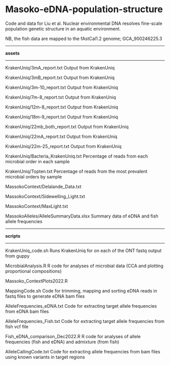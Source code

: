 # Masoko-eDNA-population-structure

Code and data for Liu et al. Nuclear environmental DNA resolves fine-scale population genetic structure in an aquatic environment.

NB, the fish data are mapped to the fAstCal1.2 genome; GCA_900246225.3

***

**assets**

***

KrakenUniq/3mA_report.txt  Output from KrakenUniq

KrakenUniq/3mB_report.txt  Output from KrakenUniq

KrakenUniq/3m-10_report.txt  Output from KrakenUniq

KrakenUniq/7m-8_report.txt  Output from KrakenUniq

KrakenUniq/12m-8_report.txt  Output from KrakenUniq

KrakenUniq/18m-9_report.txt  Output from KrakenUniq

KrakenUniq/22mb_both_report.txt  Output from KrakenUniq

KrakenUniq/22mA_report.txt  Output from KrakenUniq

KrakenUniq/22m-25_report.txt  Output from KrakenUniq

KrakenUniq/Bacteria_KrakenUniq.txt Percentage of reads from each microbial order in each sample

KrakenUniq/Topten.txt Percentage of reads from the most prevalent microbial orders by sample <br>  

MassokoContext/Delalande_Data.txt

MassokoContext/Sidewelling_Light.txt

MassokoContext/MaxLight.txt  <br>  

MassokoAlleles/AlleleSummaryData.xlsx Summary data of eDNA and fish allele frequencies

***

**scripts**

***

KrakenUniq_code.sh  Runs KrakenUniq for on each of the ONT fastq output from guppy

MicrobialAnalysis.R  R code for analyses of microbial data (CCA and plotting proportional compositions)

Massoko_ContextPlots2022.R

MappingCode.sh Code for trimming, mapping and sorting eDNA reads in fastq files to generate eDNA bam files

AlleleFrequencies_eDNA.txt Code for extracting target allele frequencies from eDNA bam files

AlleleFrequencies_Fish.txt Code for extracting target allele frequencies from fish vcf file

Fish_eDNA_comparison_Dec2022.R R code for analyses of allele frequencies (fish and eDNA) and admixture (from fish)

AlleleCallingCode.txt Code for extracting allele frequencies from bam files using known variants in target regions

